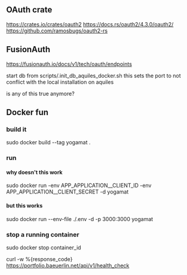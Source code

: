 ## OAuth crate
https://crates.io/crates/oauth2
https://docs.rs/oauth2/4.3.0/oauth2/
https://github.com/ramosbugs/oauth2-rs

## FusionAuth
https://fusionauth.io/docs/v1/tech/oauth/endpoints

start db from scripts/.init_db_aquiles_docker.sh
this sets the port to not conflict with the local installation on aquiles

is any of this true anymore?
## Docker fun
### build it
sudo docker build --tag yogamat . 
### run
#### why doesn't this work
sudo docker run -env APP_APPLICATION__CLIENT_ID -env APP_APPLICATION__CLIENT_SECRET -d yogamat
#### but this works
sudo docker run --env-file ./.env -d -p 3000:3000 yogamat
### stop a running container
sudo docker stop container_id

curl -w %{response_code} https://portfolio.baeuerlin.net/api/v1/health_check
